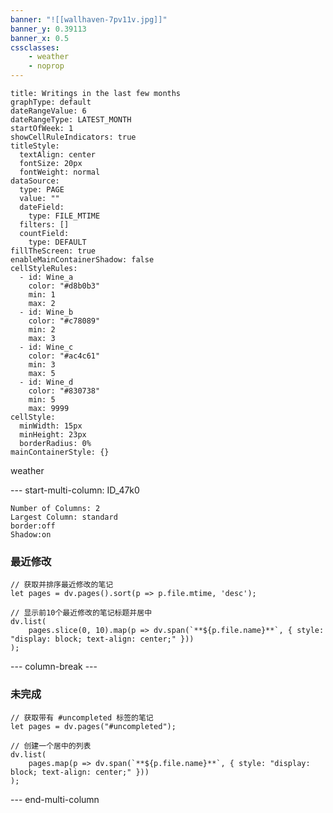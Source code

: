 ```yaml
---
banner: "![[wallhaven-7pv11v.jpg]]"
banner_y: 0.39113
banner_x: 0.5
cssclasses:
    - weather
    - noprop
---
```


```contributionGraph
title: Writings in the last few months
graphType: default
dateRangeValue: 6
dateRangeType: LATEST_MONTH
startOfWeek: 1
showCellRuleIndicators: true
titleStyle:
  textAlign: center
  fontSize: 20px
  fontWeight: normal
dataSource:
  type: PAGE
  value: ""
  dateField:
    type: FILE_MTIME
  filters: []
  countField:
    type: DEFAULT
fillTheScreen: true
enableMainContainerShadow: false
cellStyleRules:
  - id: Wine_a
    color: "#d8b0b3"
    min: 1
    max: 2
  - id: Wine_b
    color: "#c78089"
    min: 2
    max: 3
  - id: Wine_c
    color: "#ac4c61"
    min: 3
    max: 5
  - id: Wine_d
    color: "#830738"
    min: 5
    max: 9999
cellStyle:
  minWidth: 15px
  minHeight: 23px
  borderRadius: 0%
mainContainerStyle: {}

```

<div class="weather_current_1">weather</div>

--- start-multi-column: ID_47k0

```column-settings
Number of Columns: 2
Largest Column: standard
border:off
Shadow:on
```

### 最近修改

```dataviewjs
// 获取并排序最近修改的笔记
let pages = dv.pages().sort(p => p.file.mtime, 'desc');

// 显示前10个最近修改的笔记标题并居中
dv.list(
    pages.slice(0, 10).map(p => dv.span(`**${p.file.name}**`, { style: "display: block; text-align: center;" }))
);

```

--- column-break ---

### 未完成

```dataviewjs
// 获取带有 #uncompleted 标签的笔记
let pages = dv.pages("#uncompleted");

// 创建一个居中的列表
dv.list(
    pages.map(p => dv.span(`**${p.file.name}**`, { style: "display: block; text-align: center;" }))
);
```

--- end-multi-column
